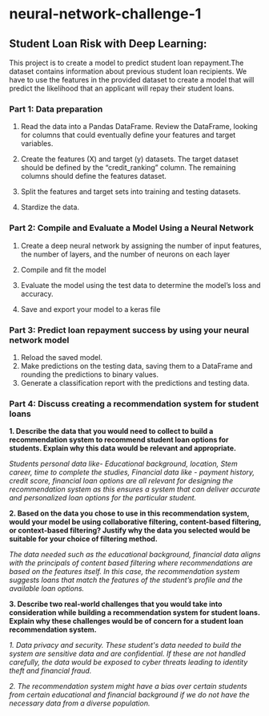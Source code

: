 # neural-network-challenge-1

## Student Loan Risk with Deep Learning:
  This project is to create a model to predict student loan repayment.The dataset contains information about previous student loan recipients. We have to use the features in the provided dataset to create a model that will predict the likelihood that an applicant will repay their student loans. 

  ### Part 1: Data preparation
  1. Read the data into a Pandas DataFrame. Review the DataFrame, looking for columns that could eventually define your features and target variables.

  2. Create the features (X) and target (y) datasets. The target dataset should be defined by the “credit_ranking” column. The remaining columns should define the features dataset.

  3. Split the features and target sets into training and testing datasets.

  4. Stardize the data.

  ### Part 2: Compile and Evaluate a Model Using a Neural Network
  1. Create a deep neural network by assigning the number of input features, the number of layers, and the number of neurons on each layer
     
  2. Compile and fit the model
  3. Evaluate the model using the test data to determine the model’s loss and accuracy.
  4. Save and export your model to a keras file

  ### Part 3: Predict loan repayment success by using your neural network model
  1. Reload the saved model.
  2. Make predictions on the testing data, saving them to a DataFrame and rounding the predictions to binary values.
  3. Generate a classification report with the predictions and testing data.

  ### Part 4: Discuss creating a recommendation system for student loans
  
  **1. Describe the data that you would need to collect to build a recommendation system to recommend student loan options for students. Explain why this data would be relevant and appropriate.**

*Students personal data like- Educational background, location, Stem career, time to complete the studies, Financial data like - payment history, credit score, financial loan options are all relevant for designing the recommendation system as this ensures a system that can deliver accurate and personalized loan options for the particular student.*

**2. Based on the data you chose to use in this recommendation system, would your model be using collaborative filtering, content-based filtering, or context-based filtering? Justify why the data you selected would be suitable for your choice of filtering method.**

*The data needed such as the educational background, financial data aligns with the principals of content based filtering where recommendations are based on the features itself. In this case, the recommendation system suggests loans that match the features of the student’s profile and the available loan options.* 

**3. Describe two real-world challenges that you would take into consideration while building a recommendation system for student loans. Explain why these challenges would be of concern for a student loan recommendation system.**

*1. Data privacy and security. These student's data needed to build the system are sensitive data and are confidential. If these are not handled carefully, the data would be exposed to cyber threats leading to identity theft and financial fraud.*

*2. The recommendation system might have a bias over certain students from certain educational and financial background if we do not have the necessary data from a diverse population.*
